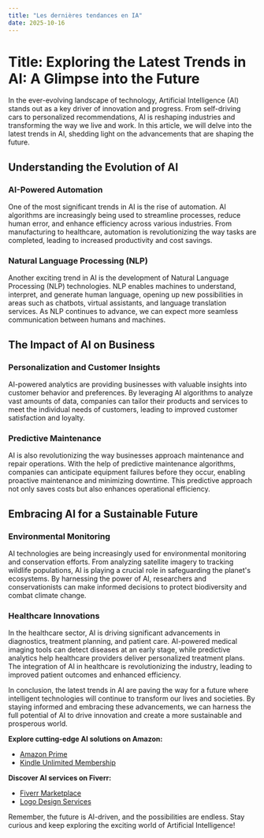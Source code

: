 ```yaml
---
title: "Les dernières tendances en IA"
date: 2025-10-16
---
```


# Title: Exploring the Latest Trends in AI: A Glimpse into the Future

In the ever-evolving landscape of technology, Artificial Intelligence (AI) stands out as a key driver of innovation and progress. From self-driving cars to personalized recommendations, AI is reshaping industries and transforming the way we live and work. In this article, we will delve into the latest trends in AI, shedding light on the advancements that are shaping the future.

## Understanding the Evolution of AI

### AI-Powered Automation
One of the most significant trends in AI is the rise of automation. AI algorithms are increasingly being used to streamline processes, reduce human error, and enhance efficiency across various industries. From manufacturing to healthcare, automation is revolutionizing the way tasks are completed, leading to increased productivity and cost savings.

### Natural Language Processing (NLP)
Another exciting trend in AI is the development of Natural Language Processing (NLP) technologies. NLP enables machines to understand, interpret, and generate human language, opening up new possibilities in areas such as chatbots, virtual assistants, and language translation services. As NLP continues to advance, we can expect more seamless communication between humans and machines.

## The Impact of AI on Business

### Personalization and Customer Insights
AI-powered analytics are providing businesses with valuable insights into customer behavior and preferences. By leveraging AI algorithms to analyze vast amounts of data, companies can tailor their products and services to meet the individual needs of customers, leading to improved customer satisfaction and loyalty.

### Predictive Maintenance
AI is also revolutionizing the way businesses approach maintenance and repair operations. With the help of predictive maintenance algorithms, companies can anticipate equipment failures before they occur, enabling proactive maintenance and minimizing downtime. This predictive approach not only saves costs but also enhances operational efficiency.

## Embracing AI for a Sustainable Future

### Environmental Monitoring
AI technologies are being increasingly used for environmental monitoring and conservation efforts. From analyzing satellite imagery to tracking wildlife populations, AI is playing a crucial role in safeguarding the planet's ecosystems. By harnessing the power of AI, researchers and conservationists can make informed decisions to protect biodiversity and combat climate change.

### Healthcare Innovations
In the healthcare sector, AI is driving significant advancements in diagnostics, treatment planning, and patient care. AI-powered medical imaging tools can detect diseases at an early stage, while predictive analytics help healthcare providers deliver personalized treatment plans. The integration of AI in healthcare is revolutionizing the industry, leading to improved patient outcomes and enhanced efficiency.

In conclusion, the latest trends in AI are paving the way for a future where intelligent technologies will continue to transform our lives and societies. By staying informed and embracing these advancements, we can harness the full potential of AI to drive innovation and create a more sustainable and prosperous world.

**Explore cutting-edge AI solutions on Amazon:**
- [Amazon Prime](https://www.amazon.fr/amazonprime?_encoding=UTF8&primeCampaignId=prime_assoc_ft&tag=zenzen0d-21France)
- [Kindle Unlimited Membership](https://www.amazon.fr/kindle-dbs/hz/signup?tag=zenzen0d-21France)

**Discover AI services on Fiverr:**
- [Fiverr Marketplace](https://go.fiverr.com/visit/?bta=1071918&brand=fiverrmarketplace)
- [Logo Design Services](https://go.fiverr.com/visit/?bta=1071918&brand=logomaker)

Remember, the future is AI-driven, and the possibilities are endless. Stay curious and keep exploring the exciting world of Artificial Intelligence!